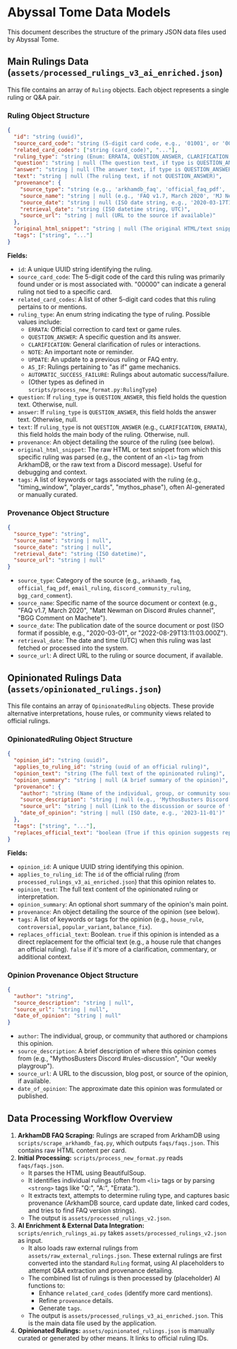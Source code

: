 # Abyssal Tome Data Models

This document describes the structure of the primary JSON data files used by Abyssal Tome.

## Main Rulings Data (`assets/processed_rulings_v3_ai_enriched.json`)

This file contains an array of `Ruling` objects. Each object represents a single ruling or Q&A pair.

### Ruling Object Structure

```json
{
  "id": "string (uuid)",
  "source_card_code": "string (5-digit card code, e.g., '01001', or '00000' for general)",
  "related_card_codes": ["string (card_code)", "..."],
  "ruling_type": "string (Enum: ERRATA, QUESTION_ANSWER, CLARIFICATION, etc.)",
  "question": "string | null (The question text, if type is QUESTION_ANSWER)",
  "answer": "string | null (The answer text, if type is QUESTION_ANSWER)",
  "text": "string | null (The ruling text, if not QUESTION_ANSWER)",
  "provenance": {
    "source_type": "string (e.g., 'arkhamdb_faq', 'official_faq_pdf', 'discord_community_ruling')",
    "source_name": "string | null (e.g., 'FAQ v1.7, March 2020', 'MJ Newman on Discord')",
    "source_date": "string | null (ISO date string, e.g., '2020-03-17T15:21:16.000Z' or 'YYYY-MM-DD')",
    "retrieval_date": "string (ISO datetime string, UTC)",
    "source_url": "string | null (URL to the source if available)"
  },
  "original_html_snippet": "string | null (The original HTML/text snippet this ruling was derived from)",
  "tags": ["string", "..."]
}
```

**Fields:**

*   `id`: A unique UUID string identifying the ruling.
*   `source_card_code`: The 5-digit code of the card this ruling was primarily found under or is most associated with. "00000" can indicate a general ruling not tied to a specific card.
*   `related_card_codes`: A list of other 5-digit card codes that this ruling pertains to or mentions.
*   `ruling_type`: An enum string indicating the type of ruling. Possible values include:
    *   `ERRATA`: Official correction to card text or game rules.
    *   `QUESTION_ANSWER`: A specific question and its answer.
    *   `CLARIFICATION`: General clarification of rules or interactions.
    *   `NOTE`: An important note or reminder.
    *   `UPDATE`: An update to a previous ruling or FAQ entry.
    *   `AS_IF`: Rulings pertaining to "as if" game mechanics.
    *   `AUTOMATIC_SUCCESS_FAILURE`: Rulings about automatic success/failure.
    *   (Other types as defined in `scripts/process_new_format.py:RulingType`)
*   `question`: If `ruling_type` is `QUESTION_ANSWER`, this field holds the question text. Otherwise, null.
*   `answer`: If `ruling_type` is `QUESTION_ANSWER`, this field holds the answer text. Otherwise, null.
*   `text`: If `ruling_type` is not `QUESTION_ANSWER` (e.g., `CLARIFICATION`, `ERRATA`), this field holds the main body of the ruling. Otherwise, null.
*   `provenance`: An object detailing the source of the ruling (see below).
*   `original_html_snippet`: The raw HTML or text snippet from which this specific ruling was parsed (e.g., the content of an `<li>` tag from ArkhamDB, or the raw text from a Discord message). Useful for debugging and context.
*   `tags`: A list of keywords or tags associated with the ruling (e.g., "timing_window", "player_cards", "mythos_phase"), often AI-generated or manually curated.

### Provenance Object Structure

```json
{
  "source_type": "string",
  "source_name": "string | null",
  "source_date": "string | null",
  "retrieval_date": "string (ISO datetime)",
  "source_url": "string | null"
}
```

*   `source_type`: Category of the source (e.g., `arkhamdb_faq`, `official_faq_pdf`, `email_ruling`, `discord_community_ruling`, `bgg_card_comment`).
*   `source_name`: Specific name of the source document or context (e.g., "FAQ v1.7, March 2020", "Matt Newman on Discord #rules channel", "BGG Comment on Machete").
*   `source_date`: The publication date of the source document or post (ISO format if possible, e.g., "2020-03-01", or "2022-08-29T13:11:03.000Z").
*   `retrieval_date`: The date and time (UTC) when this ruling was last fetched or processed into the system.
*   `source_url`: A direct URL to the ruling or source document, if available.

## Opinionated Rulings Data (`assets/opinionated_rulings.json`)

This file contains an array of `OpinionatedRuling` objects. These provide alternative interpretations, house rules, or community views related to official rulings.

### OpinionatedRuling Object Structure

```json
{
  "opinion_id": "string (uuid)",
  "applies_to_ruling_id": "string (uuid of an official ruling)",
  "opinion_text": "string (The full text of the opinionated ruling)",
  "opinion_summary": "string | null (A brief summary of the opinion)",
  "provenance": {
    "author": "string (Name of the individual, group, or community source)",
    "source_description": "string | null (e.g., 'MythosBusters Discord', 'Personal Blog')",
    "source_url": "string | null (Link to the discussion or source of the opinion)",
    "date_of_opinion": "string | null (ISO date, e.g., '2023-11-01')"
  },
  "tags": ["string", "..."],
  "replaces_official_text": "boolean (True if this opinion suggests replacing the official ruling)"
}
```

**Fields:**

*   `opinion_id`: A unique UUID string identifying this opinion.
*   `applies_to_ruling_id`: The `id` of the official ruling (from `processed_rulings_v3_ai_enriched.json`) that this opinion relates to.
*   `opinion_text`: The full text content of the opinionated ruling or interpretation.
*   `opinion_summary`: An optional short summary of the opinion's main point.
*   `provenance`: An object detailing the source of the opinion (see below).
*   `tags`: A list of keywords or tags for the opinion (e.g., `house_rule`, `controversial`, `popular_variant`, `balance_fix`).
*   `replaces_official_text`: Boolean. `true` if this opinion is intended as a direct replacement for the official text (e.g., a house rule that changes an official ruling). `false` if it's more of a clarification, commentary, or additional context.

### Opinion Provenance Object Structure

```json
{
  "author": "string",
  "source_description": "string | null",
  "source_url": "string | null",
  "date_of_opinion": "string | null"
}
```

*   `author`: The individual, group, or community that authored or champions this opinion.
*   `source_description`: A brief description of where this opinion comes from (e.g., "MythosBusters Discord #rules-discussion", "Our weekly playgroup").
*   `source_url`: A URL to the discussion, blog post, or source of the opinion, if available.
*   `date_of_opinion`: The approximate date this opinion was formulated or published.

## Data Processing Workflow Overview

1.  **ArkhamDB FAQ Scraping:** Rulings are scraped from ArkhamDB using `scripts/scrape_arkhamdb_faq.py`, which outputs `faqs/faqs.json`. This contains raw HTML content per card.
2.  **Initial Processing:** `scripts/process_new_format.py` reads `faqs/faqs.json`.
    *   It parses the HTML using BeautifulSoup.
    *   It identifies individual rulings (often from `<li>` tags or by parsing `<strong>` tags like "Q:", "A:", "Errata:").
    *   It extracts text, attempts to determine ruling type, and captures basic provenance (ArkhamDB source, card update date, linked card codes, and tries to find FAQ version strings).
    *   The output is `assets/processed_rulings_v2.json`.
3.  **AI Enrichment & External Data Integration:** `scripts/enrich_rulings_ai.py` takes `assets/processed_rulings_v2.json` as input.
    *   It also loads raw external rulings from `assets/raw_external_rulings.json`. These external rulings are first converted into the standard `Ruling` format, using AI placeholders to attempt Q&A extraction and provenance detailing.
    *   The combined list of rulings is then processed by (placeholder) AI functions to:
        *   Enhance `related_card_codes` (identify more card mentions).
        *   Refine `provenance` details.
        *   Generate `tags`.
    *   The output is `assets/processed_rulings_v3_ai_enriched.json`. This is the main data file used by the application.
4.  **Opinionated Rulings:** `assets/opinionated_rulings.json` is manually curated or generated by other means. It links to official ruling IDs.
